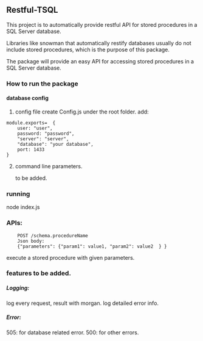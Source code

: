 ## Restful-TSQL

This project is to automatically provide restful API for stored procedures in a SQL Server database.

Libraries like snowman that automatically restify databases usually do not include stored procedures, which is the purpose of this package.

The package will provide an easy API for accessing stored procedures in a SQL Server database.



### How to run the package
#### database config
1. config file
create Config.js under the root folder. add:
```
module.exports=  {
    user: "user",
    password: "password",
    "server": "server",
    "database": "your database",
    port: 1433
}
```

2. command line parameters.


	to be added.

### running
node index.js


### APIs: 
```
    POST /schema.procedureName
    Json body: 
    {"parameters": {"param1": value1, "param2": value2  } } 
```    
execute a stored procedure with given parameters.
	


### features to be added.	

##### Logging: 
 log every request, result with morgan.
 log detailed error info.
 
##### Error:
 505: for database related error.
 500: for other errors. 
	
	


